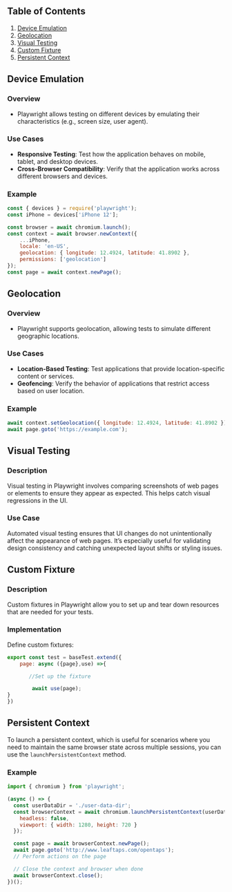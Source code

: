 ## Table of Contents

1. [Device Emulation](#device-emulation)
2. [Geolocation](#geolocation)
3. [Visual Testing](#visual-testing)
4. [Custom Fixture](#custom-fixture)
5. [Persistent Context](#persistent-context)

## Device Emulation

### Overview
- Playwright allows testing on different devices by emulating their characteristics (e.g., screen size, user agent).

### Use Cases
- **Responsive Testing**: Test how the application behaves on mobile, tablet, and desktop devices.
- **Cross-Browser Compatibility**: Verify that the application works across different browsers and devices.

### Example
  ```javascript
  const { devices } = require('playwright');
  const iPhone = devices['iPhone 12'];
  
  const browser = await chromium.launch();
  const context = await browser.newContext({
      ...iPhone,
      locale: 'en-US',
      geolocation: { longitude: 12.4924, latitude: 41.8902 },
      permissions: ['geolocation']
  });
  const page = await context.newPage();
  ```

## Geolocation

### Overview
- Playwright supports geolocation, allowing tests to simulate different geographic locations.

### Use Cases
- **Location-Based Testing**: Test applications that provide location-specific content or services.
- **Geofencing**: Verify the behavior of applications that restrict access based on user location.

### Example
  ```javascript
  await context.setGeolocation({ longitude: 12.4924, latitude: 41.8902 });
  await page.goto('https://example.com');
  ```

## Visual Testing

### Description
Visual testing in Playwright involves comparing screenshots of web pages or elements to ensure they appear as expected. This helps catch visual regressions in the UI.

### Use Case
Automated visual testing ensures that UI changes do not unintentionally affect the appearance of web pages. It’s especially useful for validating design consistency and catching unexpected layout shifts or styling issues.


## Custom Fixture

### Description
Custom fixtures in Playwright allow you to set up and tear down resources that are needed for your tests.

### Implementation
Define custom fixtures:

```javascript
export const test = baseTest.extend({
    page: async ({page},use) =>{

       //Set up the fixture

        await use(page);
}
})
```
## Persistent Context

To launch a persistent context, which is useful for scenarios where you need to maintain the same browser state across multiple sessions, you can use the `launchPersistentContext` method.

### Example

```javascript
import { chromium } from 'playwright';

(async () => {
  const userDataDir = './user-data-dir';
  const browserContext = await chromium.launchPersistentContext(userDataDir, {
    headless: false,
    viewport: { width: 1280, height: 720 }
  });

  const page = await browserContext.newPage();
  await page.goto('http://www.leaftaps.com/opentaps');
  // Perform actions on the page

  // Close the context and browser when done
  await browserContext.close();
})();

```